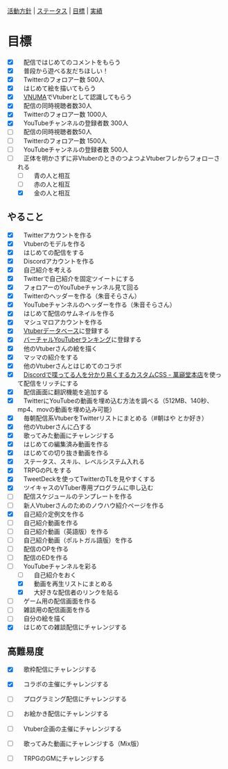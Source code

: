 [活動方針](index.md) | [ステータス](status.md) | [目標](achievement.md) | [実績](result.md)

# 目標

- [x] 　配信ではじめてのコメントをもらう
- [x] 　普段から遊べる友だちほしい！
- [x] 　Twitterのフォロアー数 500人
- [x] 　はじめて絵を描いてもらう
- [x] 　[VNUMA](https://vnuma.net/)でVtuberとして認識してもらう
- [x] 　配信の同時視聴者数30人
- [x] 　Twitterのフォロアー数 1000人
- [x] 　YouTubeチャンネルの登録者数 300人
- [ ] 　配信の同時視聴者数50人
- [ ] 　Twitterのフォロアー数 1500人
- [ ] 　YouTubeチャンネルの登録者数 500人
- [ ] 　正体を明かさずに非VtuberのときのつよつよVtuberフレからフォローされる
  - [ ] 　青の人と相互
  - [ ] 　赤の人と相互
  - [x] 　金の人と相互

## やること

- [x] 　Twitterアカウントを作る
- [x] 　Vtuberのモデルを作る
- [x] 　はじめての配信をする
- [x] 　Discordアカウントを作る
- [x] 　自己紹介を考える
- [x] 　Twitterで自己紹介を固定ツイートにする
- [x] 　フォロアーのYouTubeチャンネル見て回る
- [x] 　Twitterのヘッダーを作る（朱音そらさん）
- [x] 　YouTubeチャンネルのヘッダーを作る（朱音そらさん）
- [x] 　はじめて配信のサムネイルを作る
- [x] 　マシュマロアカウントを作る
- [x] 　[Vtuberデータベース](https://vtuber-post.com/)に登録する
- [x] 　[バーチャルYouTuberランキング](https://social.userlocal.jp/?stage=youtube_vy_reg)に登録する
- [x] 　他のVtuberさんの絵を描く
- [x] 　マッマの紹介をする
- [x] 　他のVtuberさんとはじめてのコラボ
- [x] 　[Discordで喋ってる人を分かり易くするカスタムCSS - 萬巓堂本店](https://manten-do.net/archives/273)を使って配信をリッチにする
- [x] 　配信画面に翻訳機能を追加する
- [x] 　TwitterにYouTubeの動画を埋め込む方法を調べる（512MB、140秒、mp4、movの動画を埋め込み可能）
- [x] 　毎朝配信系VtuberをTwitterリストにまとめる（#朝はや とか好き）
- [x] 　他のVtuberさんに凸する
- [x] 　歌ってみた動画にチャレンジする
- [x] 　はじめての編集済み動画を作る
- [x] 　はじめての切り抜き動画を作る
- [x] 　ステータス、スキル、レベルシステム入れる
- [x] 　TRPGのPLをする
- [x] 　TweetDeckを使ってTwitterのTLを見やすくする
- [x] 　ツイキャスのVTuber専用プログラムに申し込む
- [ ] 　配信スケジュールのテンプレートを作る
- [ ] 　新人Vtuberさんのためのノウハウ紹介ページを作る
- [x] 　自己紹介定例文を作る
- [ ] 　自己紹介動画を作る
- [ ] 　自己紹介動画（英語版）を作る
- [ ] 　自己紹介動画（ポルトガル語版）を作る
- [ ] 　配信のOPを作る
- [ ] 　配信のEDを作る
- [ ] 　YouTubeチャンネルを彩る
  - [ ] 　自己紹介をおく
  - [x] 　動画を再生リストにまとめる
  - [x] 　大好きな配信者のリンクを貼る
- [ ] 　ゲーム用の配信画面を作る
- [ ] 　雑談用の配信画面を作る
- [ ] 　自分の絵を描く
- [x] 　はじめての雑談配信にチャレンジする

## 高難易度

- [x] 　歌枠配信にチャレンジする
- [x] 　コラボの主催にチャレンジする
- [ ] 　プログラミング配信にチャレンジする
- [ ] 　お絵かき配信にチャレンジする
- [ ] 　Vtuber企画の主催にチャレンジする
- [ ] 　歌ってみた動画にチャレンジする（Mix版）
- [ ] 　TRPGのGMにチャレンジする

